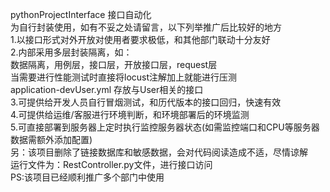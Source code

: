 pythonProjectInterface 接口自动化  
为自行封装使用，如有不妥之处请留言，以下列举推广后比较好的地方  
1.以接口形式对外开放对使用者要求极低，和其他部门联动十分友好  
2.内部采用多层封装隔离，如：  
    数据隔离，用例层，接口层，开放接口层，request层   
    当需要进行性能测试时直接将locust注解加上就能进行压测  
    application-devUser.yml 存放与User相关的接口  
3.可提供给开发人员自行冒烟测试，和历代版本的接口回归，快速有效  
4.可提供给运维/客服进行环境判断，和环境部署后的环境监测  
5.可直接部署到服务器上定时执行监控服务器状态(如需监控端口和CPU等服务器数据需额外添加配置)  
  另：该项目删除了链接数据库和敏感数据，会对代码阅读造成不适，尽情谅解   
  运行文件为：RestController.py文件，进行接口访问   
  PS:该项目已经顺利推广多个部门中使用  
